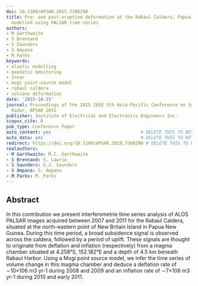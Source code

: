 ```yaml
---
doi: 10.1109/APSAR.2015.7306290
title: Pre- and post-eruptive deformation at the Rabaul Caldera, Papua New Guinea
  modelled using PALSAR time series
authors:
- M Garthwaite
- S Brennand
- S Saunders
- S Ampana
- M Parks
keywords:
- elastic modelling
- geodetic monitoring
- insar
- mogi point-source model
- rabaul caldera
- volcano deformation
date: '2015-10-23'
journal: Proceedings of the 2015 IEEE 5th Asia-Pacific Conference on Synthetic Aperture
  Radar, APSAR 2015
publisher: Institute of Electrical and Electronics Engineers Inc.
scopus_cite: 0
pub_type: Conference Paper
auto_content: yes                                  # DELETE THIS TO NOT AUTO GENERATE CONTENT
auto_data: yes                                     # DELETE THIS TO NOT AUTO GENERATE METADATA
redirect: https://doi.org/10.1109/APSAR.2015.7306290 # DELETE THIS TO NOT REDIRECT
realauthors:
- M Garthwaite: M.C. Garthwaite
- S Brennand: S. Lawrie
- S Saunders: S.J. Saunders
- S Ampana: S. Ampana
- M Parks: M. Parks
---
```



## Abstract
In this contribution we present interferometrie time series analysis of ALOS PALSAR images acquired between 2007 and 2011 for the Rabaul Caldera, situated at the north-eastern point of New Britain Island in Papua New Guinea. During this time period, a broad subsidence signal is observed across the caldera, followed by a period of uplift. These signals are thought to originate from deflation and inflation (respectively) from a magma chamber situated at 4.258°S, 152.182°E and a depth of 4.5 km beneath Rabaul Harbor. Using a Mogi point source model, we infer the time series of volume change in this magma chamber and deduce a deflation rate of ∼10×106 m3 yr-1 during 2008 and 2009 and an inflation rate of ∼7×106 m3 yr-1 during 2010 and early 2011.
